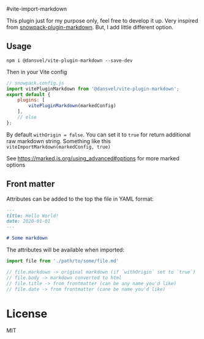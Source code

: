 #vite-import-markdown

This plugin just for my purpose only, feel free to develop it up. Very inspired from [snowpack-plugin-markdown](https://github.com/joshnuss/snowpack-plugin-markdown). But, I add little different option.

## Usage

```
npm i @dansvel/vite-plugin-markdown --save-dev
```

Then in your Vite config

```js
// snowpack.config.js
import vitePluginMarkdown from '@dansvel/vite-plugin-markdown';
export default {
    plugins: [
        vitePluginMarkdown(markedConfig)
    ],
    // else
};

```

By default `withOrigin = false`.
You can set it to `true` for return additional raw markdown string. Something like this
`viteImportMarkdown(markedConfig, true)`

See https://marked.js.org/using_advanced#options for more marked options

## Front matter

Attributes can be added to the top the file in YAML format:

```markdown
---
title: Hello World!
date: 2020-01-01
---

# Some markdown
```

The attributes will be available when imported:

```js
import file from './path/to/some/file.md'

// file.markdown -> original markdown (if `withOrigin` set to `true`)
// file.body -> markdown converted to html
// file.title -> from frontmatter (can be any name you'd like)
// file.date -> from frontmatter (cane be name you'd like)
```

# License

MIT
